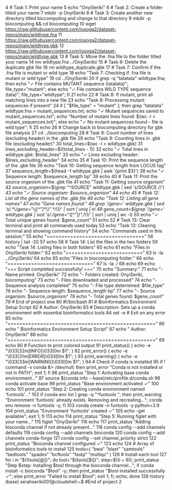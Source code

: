  4  # Task 1: Print your name
    5  echo "OnyiSeriki"
    6  # Task 2: Create a folder titled your name
    7  mkdir -p OnyiSeriki
    8  # Task 3: Create another new directory titled biocomputing and change to that directory
    9  mkdir -p biocomputing && cd biocomputing
   10  wget https://raw.githubusercontent.com/josoga2/dataset-repos/main/wildtype.fna
   11  https://raw.githubusercontent.com/josoga2/dataset-repos/main/wildtype.gbk
   12  https://raw.githubusercontent.com/josoga2/dataset-repos/main/wildtype.gbk 
   13  # Task 5: Move the .fna file to the folder titled your name
   14  mv wildtype.fna ../OnyiSeriki/
   15  # Task 6: Delete the duplicate gbk file
   16  rm wildtype_duplicate.gbk
   17  # Task 7: Confirm if the .fna file is mutant or wild type
   18  echo "Task 7: Checking if .fna file is mutant or wild type"
   19  cd ../OnyiSeriki
   20  if grep -q "tatatata" wildtype.fna; then     echo "✓ File contains MUTANT sequence (tatatata)";     file_type="mutant"; else     echo "✓ File contains WILD TYPE sequence (tata)";     file_type="wildtype"; fi
   21  echo
   22  # Task 8: If mutant, print all matching lines into a new file
   23  echo "Task 8: Processing mutant sequences if present"
   24  if [ "$file_type" = "mutant" ]; then     grep "tatatata" wildtype.fna > mutant_sequences.txt;     echo "✓ Mutant sequences saved to mutant_sequences.txt";     echo "Number of mutant lines found: $(wc -l < mutant_sequences.txt)"; else           echo "✓ No mutant sequences found - file is wild type"; fi
   25  echo
   26  # Change back to biocomputing directory for gbk file analysis
   27  cd ../biocomputing
   28  # Task 9: Count number of lines (excluding header) in the .gbk file
   29  echo "Task 9: Counting lines in .gbk file (excluding header)"
   30  total_lines=$(wc -l < wildtype.gbk)
   31  lines_excluding_header=$((total_lines - 1))
   32  echo "✓ Total lines in wildtype.gbk: $total_lines"
   33  echo "✓ Lines excluding header: $lines_excluding_header"
   34  echo
   35  # Task 10: Print the sequence length of the .gbk file
   36  echo "Task 10: Getting sequence length from LOCUS tag"
   37  sequence_length=$(head -1 wildtype.gbk | awk '{print $3}')
   38  echo "✓ Sequence length: $sequence_length bp"
   39  echo
   40  # Task 11: Print the source organism of the .gbk file
   41  echo "Task 11: Getting source organism"
   42  source_organism=$(grep "^SOURCE" wildtype.gbk | sed 's/SOURCE *//')
   43  echo "✓ Source organism: $source_organism"
   44  echo
   45  # Task 12: List all the gene names of the .gbk file
   46  echo "Task 12: Listing all gene names"
   47  echo "Gene names found:"
   48  grep '/gene=' wildtype.gbk | sed 's/.*\/gene="\([^"]*\)".*/\1/' | sort | uniq | nl
   49  gene_count=$(grep '/gene=' wildtype.gbk | sed 's/.*\/gene="\([^"]*\)".*/\1/' | sort | uniq | wc -l)
   50  echo "✓ Total unique genes found: $gene_count"
   51  echo
   52  # Task 13: Clear terminal and print all commands used today
   53  echo "Task 13: Clearing terminal and showing command history"
   54  echo "Commands used in this session:"
   55  echo "================================="
   56  history | tail -20
   57  echo
   58  # Task 14: List the files in the two folders
   59  echo "Task 14: Listing files in both folders"
   60  echo
   61  echo "Files in OnyiSeriki folder:"
   62  echo "=========================="
   63  ls -la ../OnyiSeriki/
   64  echo
   65  echo "Files in biocomputing folder:"
   66  echo "============================="
   67  ls -la ./
   68  echo
   69  echo "=== Script completed successfully! ==="
   70  echo "Summary:"
   71  echo "- Name printed: OnyiSeriki"
   72  echo "- Folders created: OnyiSeriki, biocomputing"
   73  echo "- Files downloaded and processed"
   74  echo "- Sequence analysis completed"
   75  echo "- File type determined: $file_type"
   76  echo "- Sequence length: $sequence_length bp"
   77  echo "- Source organism: $source_organism"
   78  echo "- Total genes found: $gene_count"
   79  # End of project one
   80  #!/bin/bash
   81  # Bioinformatics Environment Setup Script
   82  # Author: OnyiSeriki
   83  # Description: Sets up a conda environment with essential bioinformatics tools
   84  set -e  # Exit on any error
   85  echo "=================================================="
   86  echo "    Bioinformatics Environment Setup Script"
   87  echo "    Author: OnyiSeriki"
   88  echo "=================================================="
   89  echo
   90  # Function to print colored output
   91  print_status() {     echo -e "\033[32m[INFO]\033[0m $1"; }
   92  print_error() {     echo -e "\033[31m[ERROR]\033[0m $1"; }
   93  print_warning() {     echo -e "\033[33m[WARNING]\033[0m $1"; }
   94  # Check if conda is installed
   95  if ! command -v conda &> /dev/null; then     print_error "Conda is not installed or not in PATH";     exit 1; fi
   96  print_status "Step 1: Activating base conda environment..."
   97  source $(conda info --base)/etc/profile.d/conda.sh
   98  conda activate base
   99  print_status "Base environment activated ✓"
  100  echo
  101  print_status "Step 2: Creating conda environment named 'funtools'..."
  102  if conda env list | grep -q "^funtools "; then     print_warning "Environment 'funtools' already exists. Removing and recreating...";     conda env remove -n funtools -y; fi
  103  conda create -n funtools -y python=3.9
  104  print_status "Environment 'funtools' created ✓"
  105  echo
-get available";     exit 1; fi
  113  echo
  114  print_status "Step 5: Running figlet with your name..."
  115  figlet "OnyiSeriki"
  116  echo
  117  print_status "Adding bioconda channel if not already present..."
  118  conda config --add channels defaults
  119  conda config --add channels bioconda
  120  conda config --add channels conda-forge
  121  conda config --set channel_priority strict
  122  print_status "Bioconda channel configured ✓"
  123  echo
  124  # Array of bioinformatics tools to install
  125  tools=(     "bwa"     "blast"     "samtools"     "bedtools"     "spades"     "bcftools"     "fastp"     "multiqc" )
  126  # Install each tool
  127  for i in "${!tools[@]}"; do     tool="${tools[$i]}";     step=$((i + 6));     print_status "Step $step: Installing $tool through the bioconda channel...";          if conda install -c bioconda "$tool" -y; then         print_status "$tool installed successfully ✓";     else         print_error "Failed to install $tool";         exit 1;     fi;     echo; done
  128  history
(base) serahseriki001@cloudshell:~$ #End of project 2
